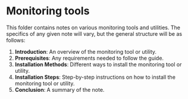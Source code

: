 # Monitoring tools

This folder contains notes on various monitoring tools and utilities. The specifics of any given note will vary, but the general structure will be as follows:

1. **Introduction**: An overview of the monitoring tool or utility.
2. **Prerequisites**: Any requirements needed to follow the guide.
3. **Installation Methods**: Different ways to install the monitoring tool or utility.
4. **Installation Steps**: Step-by-step instructions on how to install the monitoring tool or utility.
5. **Conclusion**: A summary of the note.